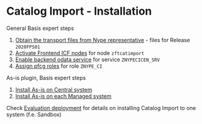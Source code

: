 # Catalog Import - Installation

General Basis expert steps
1. [Obtain the transport files from Nype representative](/inst/step-1.md) - files for Release `2020FPS01` 
2. [Activate Frontend ICF nodes](/inst/step-2.md) for node `zftcatimport`
3. [Enable backend odata service](/inst/step-3.md) for service `ZNYPECICEN_SRV`
4. [Assign pfcg roles](/inst/step-4.md) for role `ZNYPE_CI`

As-is plugin, Basis expert steps<br>
1. [Install As-is on Central system](http://help.fioritracker.org/2020FPS01/#/inst/asis/cen.md)
2. [Install As-is on each Managed system](http://help.fioritracker.org/2020FPS01/#/inst/asis/man.md)

Check [Evaluation deployment](ci-eval-dep.md) for details on installing Catalog Import to one system (f.e. Sandbox)